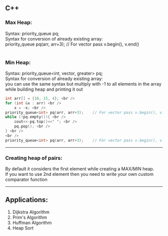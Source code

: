 ## __C++__
### Max Heap: 
Syntax: priority_queue<int> pq; <br />
Syntax for conversion of already existing array: <br />
priority_queue<int> pq(arr, arr+3);    // For vector pass v.begin(), v.end() <br />
<br />
### Min Heap:<br />
Syntax: priority_queue<int, vector<int>, greater<int>> pq;<br />
Syntax for conversion of already existing array: <br />
you can use the same syntax but multiply with -1 to all elements in the array while building heap and printing it out<br />  

```cpp    
int arr[] = {10, 15, 4}; <br /> 
for (int &x : arr) <br /> 
    x = -x; <br /> 
priority_queue<int> pq(arr, arr+3);    // For vector pass v.begin(), v.end() <br /> 
while (!pq.empty()){ <br /> 
    cout<<-pq.top()<<" "; <br /> 
    pq.pop(); <br /> 
} <br /> 
<br /> 
priority_queue<int> pq(arr, arr+3);    // For vector pass v.begin(), v.end() <br />
```
__________________________________________________________________________________________

### Creating heap of pairs:
By default it considers the first element while creating a MAX/MIN heap. <br />
If you want to use 2nd element then you need to write your own custom comparator function <br />

__________________________________________________________________________________________

## Applications:

1. Dijkstra Algorithm
2. Prim's Algorithm
3. Huffman Algorithm
4. Heap Sort

